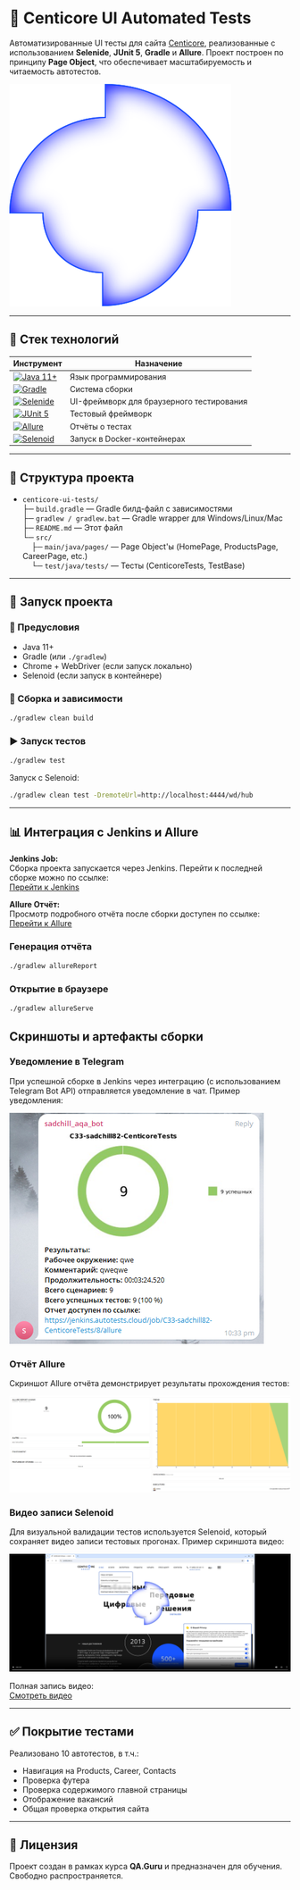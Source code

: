 # 🧪 Centicore UI Automated Tests

Автоматизированные UI тесты для сайта [Centicore](https://centicore.ru), реализованные с использованием **Selenide**, **JUnit 5**, **Gradle** и **Allure**. Проект построен по принципу **Page Object**, что обеспечивает масштабируемость и читаемость автотестов.

<img alt="GIPHY" src="/images/project_logo.png">

---

## 🔧 Стек технологий

| Инструмент                                                                                                                            | Назначение                                |
|---------------------------------------------------------------------------------------------------------------------------------------|-------------------------------------------|
| [![Java 11+](https://img.shields.io/badge/Java-11%2B-ED8B00?logo=java&logoColor=white)](https://www.oracle.com/java/)                 | Язык программирования                     |
| [![Gradle](https://img.shields.io/badge/Gradle-7.x-02303A?logo=gradle&logoColor=white)](https://gradle.org/)                          | Система сборки                            |
| [![Selenide](https://img.shields.io/badge/Selenide-5.x-008000?logo=selenide&logoColor=white)](https://selenide.org/)                  | UI-фреймворк для браузерного тестирования |
| [![JUnit 5](https://img.shields.io/badge/JUnit%205-5.x-25A162?logo=junit5&logoColor=white)](https://junit.org/junit5/)                | Тестовый фреймворк                        |
| [![Allure](https://img.shields.io/badge/Allure-2.x-0097A7?logo=allure&logoColor=white)](https://docs.qameta.io/allure/)               | Отчёты о тестах                           |
| [![Selenoid](https://img.shields.io/badge/Selenoid-1.x-2E9AFE?logo=selenoid&logoColor=white)](https://aerokube.com/selenoid/latest/)  | Запуск в Docker-контейнерах               |

---

## 📁 Структура проекта

- `centicore-ui-tests/`  
  ├─ `build.gradle` — Gradle билд-файл с зависимостями  
  ├─ `gradlew / gradlew.bat` — Gradle wrapper для Windows/Linux/Mac  
  ├─ `README.md` — Этот файл  
  └─ `src/`  
  &nbsp;&nbsp;&nbsp;&nbsp;├─ `main/java/pages/` — Page Object'ы (HomePage, ProductsPage, CareerPage, etc.)  
  &nbsp;&nbsp;&nbsp;&nbsp;└─ `test/java/tests/` — Тесты (CenticoreTests, TestBase)  

---

## 🚀 Запуск проекта

### 📌 Предусловия

- Java 11+
- Gradle (или `./gradlew`)
- Chrome + WebDriver (если запуск локально)
- Selenoid (если запуск в контейнере)

### 🔄 Сборка и зависимости

```bash
./gradlew clean build
```

### ▶️ Запуск тестов

```bash
./gradlew test
```

Запуск с Selenoid:

```bash
./gradlew clean test -DremoteUrl=http://localhost:4444/wd/hub
```

---

## 📊 Интеграция с Jenkins и Allure

**Jenkins Job:**  
Сборка проекта запускается через Jenkins. Перейти к последней сборке можно по ссылке:  
[Перейти к Jenkins](https://jenkins.autotests.cloud/job/C33-sadchill82-CenticoreTests/)

**Allure Отчёт:**  
Просмотр подробного отчёта после сборки доступен по ссылке:  
[Перейти к Allure](https://jenkins.autotests.cloud/job/C33-sadchill82-CenticoreTests/allure)

### Генерация отчёта

```bash
./gradlew allureReport
```

### Открытие в браузере

```bash
./gradlew allureServe
```

## Скриншоты и артефакты сборки

### Уведомление в Telegram

При успешной сборке в Jenkins через интеграцию (с использованием Telegram Bot API) отправляется уведомление в чат. Пример уведомления:

![Telegram Notification](images/telegram_notification.png)

### Отчёт Allure

Скриншот Allure отчёта демонстрирует результаты прохождения тестов:

![Allure Report](images/allure_report.png)

### Видео записи Selenoid

Для визуальной валидации тестов используется Selenoid, который сохраняет видео записи тестовых прогонах. Пример скриншота видео:

![Selenoid Video Screenshot](images/selenoid_video_screenshot.png)

Полная запись видео:  
[Смотреть видео](https://jenkins.autotests.cloud/job/C33-sadchill82-CenticoreTests/8/allure/data/attachments/98b4a8814c95a5e.html)

---

## ✅ Покрытие тестами

Реализовано 10 автотестов, в т.ч.:

- Навигация на Products, Career, Contacts
- Проверка футера
- Проверка содержимого главной страницы
- Отображение вакансий
- Общая проверка открытия сайта

---

## 📃 Лицензия

Проект создан в рамках курса **QA.Guru** и предназначен для обучения. Свободно распространяется.

